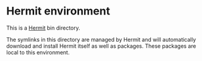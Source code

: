 # Hermit environment

This is a [Hermit](https://github.com/cashapp/hermit) bin directory.

The symlinks in this directory are managed by Hermit and will automatically
download and install Hermit itself as well as packages. These packages are
local to this environment.
